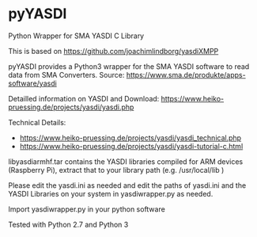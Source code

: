 # pyYASDI
Python Wrapper for SMA YASDI C Library 

This is based on https://github.com/joachimlindborg/yasdiXMPP

pyYASDI provides a Python3 wrapper for the SMA YASDI software to read data from SMA Converters.
Source: https://www.sma.de/produkte/apps-software/yasdi

Detailled information on YASDI and Download: https://www.heiko-pruessing.de/projects/yasdi/yasdi.php

Technical Details: 
* https://www.heiko-pruessing.de/projects/yasdi/yasdi_technical.php
* https://www.heiko-pruessing.de/projects/yasdi/yasdi-tutorial-c.html

libyasdiarmhf.tar contains the YASDI libraries compiled for ARM devices (Raspberry Pi), extract that to your library path (e.g. /usr/local/lib ) 

Please edit the yasdi.ini as needed and edit the paths of yasdi.ini and the YASDI Libraries on your system in yasdiwrapper.py as needed.

Import yasdiwrapper.py in your python software

Tested with Python 2.7 and Python 3
